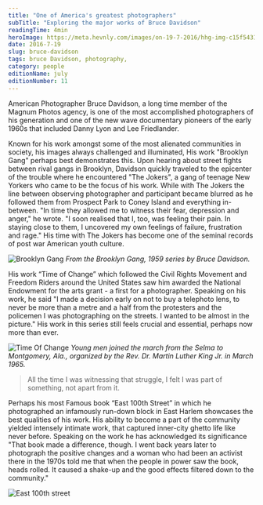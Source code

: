 ```yaml
---
title: "One of America's greatest photographers"
subTitle: "Exploring the major works of Bruce Davidson"
readingTime: 4min
heroImage: https://meta.hevnly.com/images/on-19-7-2016/hhg-img-c15f5431-5590-431d-8e65-21c735d3530d.png
date: 2016-7-19
slug: bruce-davidson
tags: bruce Davidson, photography,
category: people
editionName: july
editionNumber: 11
---
```


American Photographer Bruce Davidson, a long time member of the Magnum Photos agency, is one of the most accomplished photographers of his generation and one of the new wave documentary pioneers of the early 1960s that included Danny Lyon and Lee Friedlander.

Known for his work amongst some of the most alienated communities in society, his images always challenged and illuminated, His work "Brooklyn Gang" perhaps best demonstrates this. Upon hearing about street fights between rival gangs in Brooklyn, Davidson quickly traveled to the epicenter of the trouble where he encountered "The Jokers", a gang of teenage New Yorkers who came to be the focus of his work. While with The Jokers the line between observing photographer and participant became blurred as he followed them from Prospect Park to Coney Island and everything in-between. "In time they allowed me to witness their fear, depression and anger," he wrote. "I soon realised that I, too, was feeling their pain. In staying close to them, I uncovered my own feelings of failure, frustration and rage." His time with The Jokers has become one of the seminal records of post war American youth culture.

![Brooklyn Gang](https://meta.hevnly.com/images/on-19-7-2016/hhg-img-f7d9093c-6351-413d-a12a-f79e7ce1ad09.png)
*From the Brooklyn Gang, 1959 series by Bruce Davidson.*

His work “Time of Change” which followed the Civil Rights Movement and Freedom Riders around the United States saw him awarded the National Endowment for the arts grant - a first for a photographer. Speaking on his work, he said "I made a decision early on not to buy a telephoto lens, to never be more than a metre and a half from the protesters and the policemen I was photographing on the streets. I wanted to be almost in the picture." His work in this series still feels crucial and essential, perhaps now more than ever.

![Time Of Change](https://meta.hevnly.com/images/on-19-7-2016/hhg-img-9b0ad07a-b349-4218-b884-0e088fd5f52e.png)
*Young men joined the march from the Selma to Montgomery, Ala., organized by the Rev. Dr. Martin Luther King Jr. in March 1965.*

>All the time I was witnessing that struggle, I felt I was part of something, not apart from it.

Perhaps his most Famous book “East 100th Street” in which he photographed an infamously run-down block in East Harlem showcases the best qualities of his work. His ability to become a part of the community yielded intensely intimate work, that captured inner-city ghetto life like never before. Speaking on the work he has acknowledged its significance "That book made a difference, though. I went back years later to photograph the positive changes and a woman who had been an activist there in the 1970s told me that when the people in power saw the book, heads rolled. It caused a shake-up and the good effects filtered down to the community."

![East 100th street](https://meta.hevnly.com/images/on-19-7-2016/hhg-img-f2662c2b-f23f-4bc7-8a72-6c099ccb2604.png)
